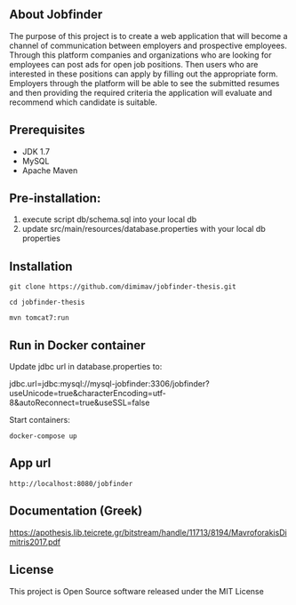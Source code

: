 ## About Jobfinder
The purpose of this project is to create a web application that will become a channel of communication between employers and prospective employees. Through this platform companies and organizations who are looking for employees can post ads for open job positions. Then users who are interested in these positions can apply by filling out the appropriate form. Employers through the platform will be able to see the submitted resumes and then providing the required criteria the application will evaluate
and recommend which candidate is suitable.

## Prerequisites
* JDK 1.7
* MySQL
* Apache Maven

## Pre-installation:
1. execute script db/schema.sql into your local db
2. update src/main/resources/database.properties with your local db properties

## Installation
`git clone https://github.com/dimimav/jobfinder-thesis.git`

`cd jobfinder-thesis`

`mvn tomcat7:run`

## Run in Docker container
Update jdbc url in database.properties to:

jdbc.url=jdbc:mysql://mysql-jobfinder:3306/jobfinder?useUnicode=true&characterEncoding=utf-8&autoReconnect=true&useSSL=false

Start containers:

`docker-compose up`

## App url
`http://localhost:8080/jobfinder`

## Documentation (Greek)
https://apothesis.lib.teicrete.gr/bitstream/handle/11713/8194/MavroforakisDimitris2017.pdf

## License
This project is Open Source software released under the MIT License
